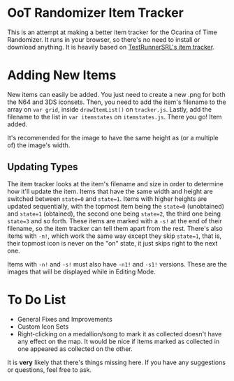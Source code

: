 # OoT Randomizer Item Tracker
This is an attempt at making a better item tracker for the Ocarina of Time Randomizer. It runs in your browser, so there's no need to install or download anything. It is heavily based on [TestRunnerSRL's item tracker](https://github.com/TestRunnerSRL/oot-tracker).

# Adding New Items
New items can easily be added. You just need to create a new .png for both the N64 and 3DS iconsets. Then, you need to add the item's filename to the array on `var grid`, inside `drawItemList()` on `tracker.js`. Lastly, add the filename to the list in `var itemstates` on `itemstates.js`. There you go! Item added.

It's recommended for the image to have the same height as (or a multiple of) the image's width.

## Updating Types
The item tracker looks at the item's filename and size in order to determine how it'll update the item. Items that have the same width and height are switched between `state=0` and `state=1`. Items with higher heights are updated sequentially, with the topmost item being the `state=0` (unobtained) and `state=1` (obtained), the second one being `state=2`, the third one being `state=3` and so forth. These items are marked with a `-s!` at the end of their filename, so the item tracker can tell them apart from the rest. There's also items with `-n!`, which work the same way except they skip `state=1`, that is, their topmost icon is never on the "on" state, it just skips right to the next one.

Items with `-n!` and `-s!` must also have `-n1!` and `-s1!` versions. These are the images that will be displayed while in Editing Mode.

# To Do List

- General Fixes and Improvements
- Custom Icon Sets
- Right-clicking on a medallion/song to mark it as collected doesn't have any effect on the map. It would be nice if items marked as collected in one appeared as collected on the other.

It is **very** likely that there's things missing here. If you have any suggestions or questions, feel free to ask.
